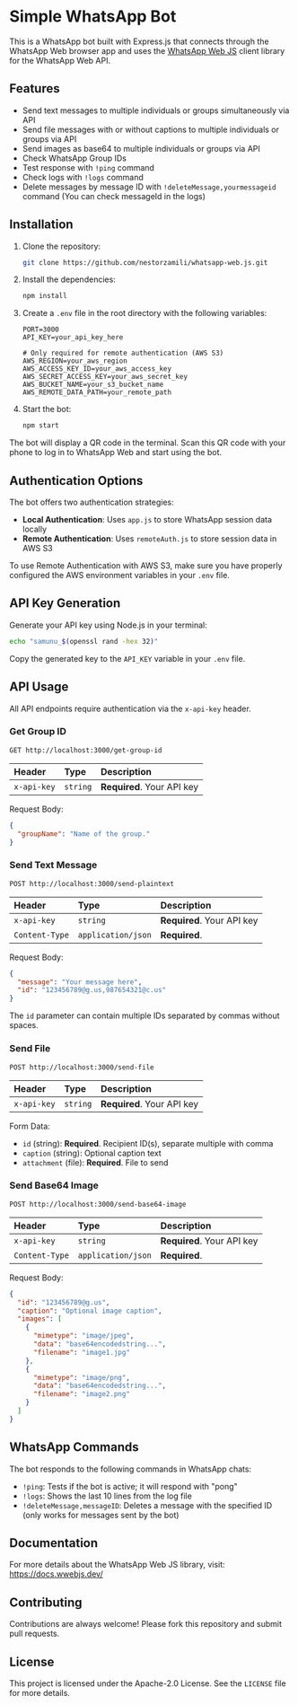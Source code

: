 # Simple WhatsApp Bot

This is a WhatsApp bot built with Express.js that connects through the WhatsApp Web browser app and uses the [WhatsApp Web JS](https://wwebjs.dev/) client library for the WhatsApp Web API.

## Features

- Send text messages to multiple individuals or groups simultaneously via API
- Send file messages with or without captions to multiple individuals or groups via API
- Send images as base64 to multiple individuals or groups via API
- Check WhatsApp Group IDs
- Test response with `!ping` command
- Check logs with `!logs` command
- Delete messages by message ID with `!deleteMessage,yourmessageid` command (You can check messageId in the logs)

## Installation

1. Clone the repository:
   ```bash
   git clone https://github.com/nestorzamili/whatsapp-web.js.git
   ```

2. Install the dependencies:
   ```bash
   npm install
   ```

3. Create a `.env` file in the root directory with the following variables:
   ```
   PORT=3000
   API_KEY=your_api_key_here
   
   # Only required for remote authentication (AWS S3)
   AWS_REGION=your_aws_region
   AWS_ACCESS_KEY_ID=your_aws_access_key
   AWS_SECRET_ACCESS_KEY=your_aws_secret_key
   AWS_BUCKET_NAME=your_s3_bucket_name
   AWS_REMOTE_DATA_PATH=your_remote_path
   ```

4. Start the bot:
   ```bash
   npm start
   ```

The bot will display a QR code in the terminal. Scan this QR code with your phone to log in to WhatsApp Web and start using the bot.

## Authentication Options

The bot offers two authentication strategies:

- **Local Authentication**: Uses `app.js` to store WhatsApp session data locally
- **Remote Authentication**: Uses `remoteAuth.js` to store session data in AWS S3

To use Remote Authentication with AWS S3, make sure you have properly configured the AWS environment variables in your `.env` file.

## API Key Generation

Generate your API key using Node.js in your terminal:

```bash
echo "samunu_$(openssl rand -hex 32)"
```

Copy the generated key to the `API_KEY` variable in your `.env` file.

## API Usage

All API endpoints require authentication via the `x-api-key` header.

### Get Group ID

```
GET http://localhost:3000/get-group-id
```

| Header | Type | Description |
| :--- | :--- | :--- |
| `x-api-key` | `string` | **Required**. Your API key |

Request Body:
```json
{
  "groupName": "Name of the group."
}
```

### Send Text Message

```
POST http://localhost:3000/send-plaintext
```

| Header | Type | Description |
| :--- | :--- | :--- |
| `x-api-key` | `string` | **Required**. Your API key |
| `Content-Type` | `application/json` | **Required**. |

Request Body:
```json
{
  "message": "Your message here",
  "id": "123456789@g.us,987654321@c.us"
}
```

The `id` parameter can contain multiple IDs separated by commas without spaces.

### Send File

```
POST http://localhost:3000/send-file
```

| Header | Type | Description |
| :--- | :--- | :--- |
| `x-api-key` | `string` | **Required**. Your API key |

Form Data:
- `id` (string): **Required**. Recipient ID(s), separate multiple with comma
- `caption` (string): Optional caption text
- `attachment` (file): **Required**. File to send

### Send Base64 Image

```
POST http://localhost:3000/send-base64-image
```

| Header | Type | Description |
| :--- | :--- | :--- |
| `x-api-key` | `string` | **Required**. Your API key |
| `Content-Type` | `application/json` | **Required**. |

Request Body:
```json
{
  "id": "123456789@g.us",
  "caption": "Optional image caption",
  "images": [
    {
      "mimetype": "image/jpeg",
      "data": "base64encodedstring...",
      "filename": "image1.jpg"
    },
    {
      "mimetype": "image/png",
      "data": "base64encodedstring...",
      "filename": "image2.png"
    }
  ]
}
```

## WhatsApp Commands

The bot responds to the following commands in WhatsApp chats:

- `!ping`: Tests if the bot is active; it will respond with "pong"
- `!logs`: Shows the last 10 lines from the log file
- `!deleteMessage,messageID`: Deletes a message with the specified ID (only works for messages sent by the bot)

## Documentation

For more details about the WhatsApp Web JS library, visit:
https://docs.wwebjs.dev/

## Contributing

Contributions are always welcome! Please fork this repository and submit pull requests.

## License

This project is licensed under the Apache-2.0 License. See the `LICENSE` file for more details.
